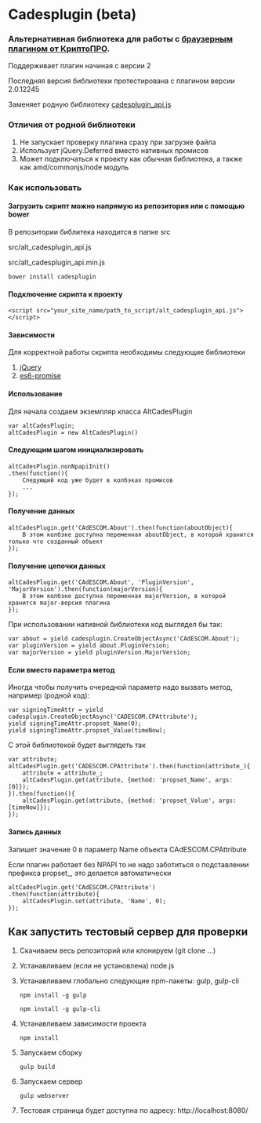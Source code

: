 # Cadesplugin (beta)

### Альтернативная библиотека для работы с [браузерным плагином от КриптоПРО](https://www.cryptopro.ru/sites/default/files/products/cades/demopage/main.html).

Поддерживает плагин начиная с версии 2

Последняя версия библиотеки протестирована с плагином версии 2.0.12245

Заменяет родную библиотеку [cadesplugin_api.js](http://www.cryptopro.ru/sites/default/files/products/cades/cadesplugin_api.js)

### Отличия от родной библиотеки

1. Не запускает проверку плагина сразу при загрузке файла
2. Использует jQuery.Deferred вместо нативных промисов
3. Может подключаться к проекту как обычная библиотека, а также как amd/commonjs/node модуль

### Как использовать

#### Загрузить скрипт можно напрямую из репозитория или с помощью bower

В репозитории библитека находится в папке src

src/alt_cadesplugin_api.js

src/alt_cadesplugin_api.min.js

    bower install cadesplugin

#### Подключение скрипта к проекту

    <script src="your_site_name/path_to_script/alt_cadesplugin_api.js"></script>

#### Зависимости

Для корректной работы скрипта необходимы следующие библиотеки

1. [jQuery](https://github.com/jquery/jquery)
2. [es6-promise](https://github.com/jakearchibald/es6-promise)

#### Использование

Для начала создаем экземпляр класса AltCadesPlugin

    var altCadesPlugin;
    altCadesPlugin = new AltCadesPlugin()

#### Следующим шагом инициализировать

    altCadesPlugin.nonNpapiInit()
    .then(function(){
        Следующий код уже будет в колбэках промисов
        ...
    });

#### Получение данных

    altCadesPlugin.get('CAdESCOM.About').then(function(aboutObject){
        В этом колбэке доступна переменная aboutObject, в которой хранится только что созданный объект
    });

#### Получение цепочки данных

    altCadesPlugin.get('CAdESCOM.About', 'PluginVersion', 'MajorVersion').then(function(majorVersion){
        В этом колбэке доступна переменная majorVersion, в которой хранится major-версия плагина
    });

При использовании нативной библиотеки код выглядел бы так:

    var about = yield cadesplugin.CreateObjectAsync('CAdESCOM.About');
    var pluginVersion = yield about.PluginVersion;
    var majorVersion = yield pluginVersion.MajorVersion;

#### Если вместо параметра метод

Иногда чтобы получить очередной параметр надо вызвать метод, например (родной код):

    var signingTimeAttr = yield cadesplugin.CreateObjectAsync('CADESCOM.CPAttribute');
    yield signingTimeAttr.propset_Name(0);
    yield signingTimeAttr.propset_Value(timeNow);

С этой библиотекой будет выглядеть так

    var attribute;
    altCadesPlugin.get('CADESCOM.CPAttribute').then(function(attribute_){
        attribute = attribute_;
        altCadesPlugin.get(attribute, {method: 'propset_Name', args: [0]});
    }).then(function(){
        altCadesPlugin.get(attribute, {method: 'propset_Value', args: [timeNow]});
    });

#### Запись данных

Запишет значение 0 в параметр Name объекта CAdESCOM.CPAttribute

Если плагин работает без NPAPI то не надо заботиться о подставлении префикса propset_, это делается автоматически

    altCadesPlugin.get('CAdESCOM.CPAttribute')
    .then(function(attribute){
        altCadesPlugin.set(attribute, 'Name', 0);
    });

## Как запустить тестовый сервер для проверки

1. Скачиваем весь репозиторий или клонируем (git clone ...)
2. Устанавливаем (если не установлена) node.js
3. Устанавливаем глобально следующие npm-пакеты: gulp, gulp-cli

    `npm install -g gulp`

    `npm install -g gulp-cli`

4. Устанавливаем зависимости проекта

    `npm install`

5. Запускаем сборку

    `gulp build`

6. Запускаем сервер

    `gulp webserver`

7. Тестовая страница будет доступна по адресу: http://localhost:8080/